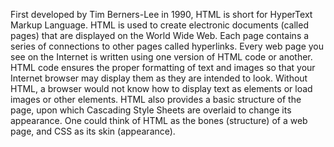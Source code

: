 First developed by Tim Berners-Lee in 1990, HTML is short for HyperText Markup Language. HTML is used to create electronic documents (called pages) that are displayed on the World Wide Web. Each page contains a series of connections to other pages called hyperlinks. Every web page you see on the Internet is written using one version of HTML code or another.
HTML code ensures the proper formatting of text and images so that your Internet browser may display them as they are intended to look. Without HTML, a browser would not know how to display text as elements or load images or other elements. HTML also provides a basic structure of the page, upon which Cascading Style Sheets are overlaid to change its appearance. One could think of HTML as the bones (structure) of a web page, and CSS as its skin (appearance).
